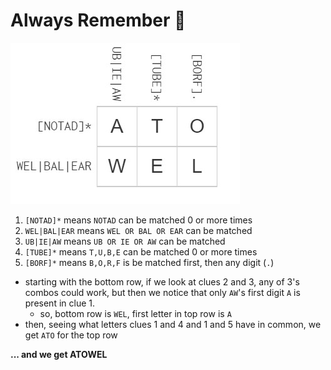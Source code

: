 # Always Remember 🚀

![alwaysrem](/Intermediate/solved-puzzle-images/alwaysrem.jpg)

1. `[NOTAD]*` means `NOTAD` can be matched 0 or more times
2. `WEL|BAL|EAR` means `WEL OR BAL OR EAR` can be matched
3. `UB|IE|AW` means `UB OR IE OR AW` can be matched
4. `[TUBE]*` means `T,U,B,E` can be matched 0 or more times
5. `[BORF]*` means `B,O,R,F` is be matched first, then any digit (`.`)

- starting with the bottom row, if we look at clues 2 and 3, any of 3's combos could work, but then we notice that only `AW`'s first digit `A` is present in clue 1. 
  - so, bottom row is `WEL`, first letter in top row is `A` 
- then, seeing what letters clues 1 and 4 and 1 and 5 have in common, we get `ATO` for the top row
  
**... and we get ATOWEL** 

